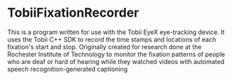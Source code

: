 # TobiiFixationRecorder
This is a program written for use with the Tobii EyeX eye-tracking device. It uses the Tobii C++ SDK to record the time stamps and locations of each fixation's start and stop. Originally created for research done at the Rochester Institute of Technology to monitor the fixation patterns of people who are deaf or hard of hearing while they watched videos with automated speech recognition-generated captioning
